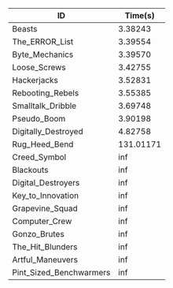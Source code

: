 |ID|Time(s)|
|-|-|
|Beasts|3.38243|
|The_ERROR_List|3.39554|
|Byte_Mechanics|3.39570|
|Loose_Screws|3.42755|
|Hackerjacks|3.52831|
|Rebooting_Rebels|3.55385|
|Smalltalk_Dribble|3.69748|
|Pseudo_Boom|3.90198|
|Digitally_Destroyed|4.82758|
|Rug_Heed_Bend|131.01171|
|Creed_Symbol|inf|
|Blackouts|inf|
|Digital_Destroyers|inf|
|Key_to_Innovation|inf|
|Grapevine_Squad|inf|
|Computer_Crew|inf|
|Gonzo_Brutes|inf|
|The_Hit_Blunders|inf|
|Artful_Maneuvers|inf|
|Pint_Sized_Benchwarmers|inf|
